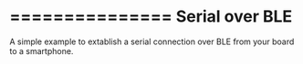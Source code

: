 ===============
Serial over BLE
===============

A simple example to extablish a serial connection over BLE from your board to a smartphone.